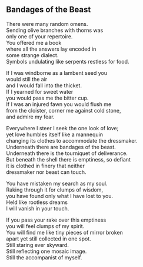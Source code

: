 Bandages of the Beast
---------------------

There were many random omens.  
Sending olive branches with thorns was  
only one of your repertoire.  
You offered me a book   
where all the answers lay encoded in   
some strange dialect.  
Symbols undulating like serpents restless for food.  

If I was windborne as a lambent seed you   
would still the air  
and I would fall into the thicket.  
If I yearned for sweet water  
you would pass me the bitter cup.  
If I was an injured fawn you would flush me   
from the cloister, corner me against cold stone,  
and admire my fear.  

Everywhere I steer I seek the one look of love;  
yet love humbles itself like a mannequin   
changing its clothes to accommodate the dressmaker.  
Underneath there are bandages of the beast.  
Underneath there is the tourniquet of deliverance.  
But beneath the shell there is emptiness, so defiant  
it is clothed in finery that neither   
dressmaker nor beast can touch.  

You have mistaken my search as my soul.  
Raking through it for clumps of wisdom,  
you have found only what I have lost to you.  
Held like rootless dreams   
I will vanish in your touch.  

If you pass your rake over this emptiness  
you will feel clumps of my spirit.  
You will find me like tiny pieces of mirror broken   
apart yet still collected in one spot.  
Still staring ever skyward.  
Still reflecting one mosaic image.  
Still the accompanist of myself.